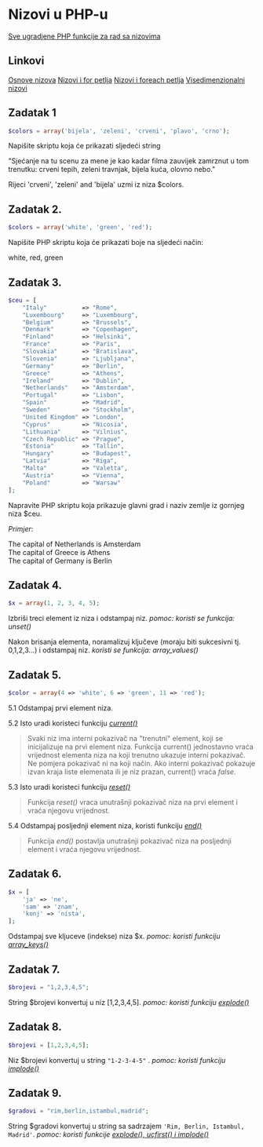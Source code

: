 # Nizovi u PHP-u

[Sve ugradjene PHP funkcije za rad sa nizovima](https://www.php.net/manual/en/ref.array.php)

## Linkovi

[Osnove nizova](https://github.com/nebojsac/prakticno-programiranje/blob/master/poglavlja/osnove-nizova.md)
[Nizovi i for petlja](https://github.com/nebojsac/prakticno-programiranje/blob/master/poglavlja/napredniji-rad-sa-nizovima.md#nizovi-i-for-petlja)
[Nizovi i foreach petlja](https://github.com/nebojsac/prakticno-programiranje/blob/master/poglavlja/napredniji-rad-sa-nizovima.md#nizovi-i-foreach-petlja)
[Visedimenzionalni nizovi](https://github.com/nebojsac/prakticno-programiranje/blob/master/poglavlja/napredniji-rad-sa-nizovima.md#vi%C5%A1edimenzionalni-nizovi)

## Zadatak 1

```php
$colors = array('bijela', 'zeleni', 'crveni', 'plavo', 'crno');
```

Napišite skriptu koja će prikazati sljedeći string

"Sjećanje na tu scenu za mene je kao kadar filma zauvijek zamrznut u tom trenutku: crveni tepih, zeleni travnjak, bijela kuća, olovno nebo."

Rijeci 'crveni', 'zeleni' and 'bijela' uzmi iz niza $colors.


## Zadatak 2.

```php
$colors = array('white', 'green', 'red');
```

Napišite PHP skriptu koja će prikazati boje na sljedeći način:

white, red, green

## Zadatak 3.

```php
$ceu = [
    "Italy"          => "Rome",
    "Luxembourg"     => "Luxembourg",
    "Belgium"        => "Brussels",
    "Denmark"        => "Copenhagen",
    "Finland"        => "Helsinki",
    "France"         => "Paris",
    "Slovakia"       => "Bratislava",
    "Slovenia"       => "Ljubljana",
    "Germany"        => "Berlin",
    "Greece"         => "Athens",
    "Ireland"        => "Dublin",
    "Netherlands"    => "Amsterdam",
    "Portugal"       => "Lisbon",
    "Spain"          => "Madrid",
    "Sweden"         => "Stockholm",
    "United Kingdom" => "London",
    "Cyprus"         => "Nicosia",
    "Lithuania"      => "Vilnius",
    "Czech Republic" => "Prague",
    "Estonia"        => "Tallin",
    "Hungary"        => "Budapest",
    "Latvia"         => "Riga",
    "Malta"          => "Valetta",
    "Austria"        => "Vienna",
    "Poland"         => "Warsaw"
];
```
Napravite PHP skriptu koja prikazuje glavni grad i naziv zemlje iz gornjeg niza $ceu.

*Primjer*:

The capital of Netherlands is Amsterdam\
The capital of Greece is Athens\
The capital of Germany is Berlin

## Zadatak 4.

```php
$x = array(1, 2, 3, 4, 5);
```

Izbriši treci element iz niza i odstampaj niz. *pomoc: koristi se funkcija: unset()*

Nakon brisanja elementa, noramalizuj ključeve (moraju biti sukcesivni tj. 0,1,2,3...) i odstampaj niz. *koristi se funkcija: array_values()*


## Zadatak 5.

```php
$color = array(4 => 'white', 6 => 'green', 11 => 'red');
```

5.1 Odstampaj prvi element niza.

5.2 Isto uradi koristeci funkciju *[current()](https://www.php.net/manual/en/function.current.php)*

> Svaki niz ima interni pokazivač na "trenutni" element, koji se inicijalizuje na prvi element niza.
> Funkcija current() jednostavno vraća vrijednost elementa niza na koji trenutno ukazuje interni pokazivač. Ne pomjera pokazivač ni na koji način. Ako interni pokazivač pokazuje izvan kraja liste elemenata ili je niz prazan, current() vraća *false*.

5.3 Isto uradi koristeci funkciju *[reset()](https://www.php.net/manual/en/function.reset.php)*

> Funkcija *reset()* vraca unutrašnji pokazivač niza na prvi element i vraća njegovu vrijednost.

5.4 Odstampaj posljednji element niza, koristi funkciju *[end()](https://www.php.net/manual/en/function.end.php)*

> Funkcija *end()* postavlja unutrašnji pokazivač niza na posljednji element i vraća njegovu vrijednost.

## Zadatak 6.

```php
$x = [
    'ja' => 'ne',
    'sam' => 'znam',
    'konj' => 'nista',
];
```

Odstampaj sve kljuceve (indekse) niza $x. *pomoc: koristi funkciju [array_keys()](https://www.php.net/manual/en/function.array-keys.php)*

## Zadatak 7.

```php
$brojevi = "1,2,3,4,5";
```

String $brojevi konvertuj u niz [1,2,3,4,5]. *pomoc: koristi funkciju [explode()](https://www.php.net/manual/en/function.explode.php)*

## Zadatak 8.

```php
$brojevi = [1,2,3,4,5];
```

Niz $brojevi konvertuj u string `"1-2-3-4-5"` . *pomoc: koristi funkciju [implode()](https://www.php.net/manual/en/function.implode.php)*

## Zadatak 9.

```php
$gradovi = "rim,berlin,istambul,madrid";
```

String $gradovi konvertuj u string sa sadrzajem `'Rim, Berlin, Istambul, Madrid'`. *pomoc: koristi funkcije [explode(), ucfirst() i implode()](https://www.php.net/manual/en/function.ucfirst.php)*
